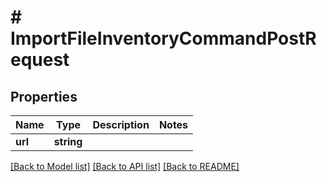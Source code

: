 # # ImportFileInventoryCommandPostRequest

## Properties

Name | Type | Description | Notes
------------ | ------------- | ------------- | -------------
**url** | **string** |  |

[[Back to Model list]](../../README.md#models) [[Back to API list]](../../README.md#endpoints) [[Back to README]](../../README.md)
